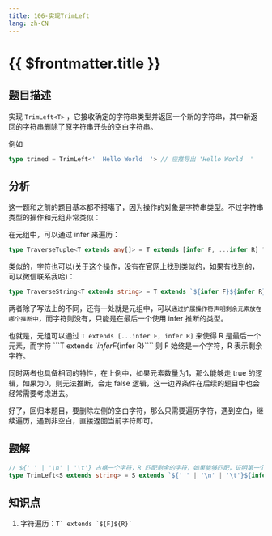 ```yaml
---
title: 106-实现TrimLeft
lang: zh-CN
---
```


# {{ $frontmatter.title }}

## 题目描述

实现 `TrimLeft<T>` ，它接收确定的字符串类型并返回一个新的字符串，其中新返回的字符串删除了原字符串开头的空白字符串。

例如

```ts
type trimed = TrimLeft<'  Hello World  '> // 应推导出 'Hello World  '
```

## 分析

这一题和之前的题目基本都不搭噶了，因为操作的对象是字符串类型。不过字符串类型的操作和元组非常类似：

在元组中，可以通过 infer 来遍历：

```ts
type TraverseTuple<T extends any[]> = T extends [infer F, ...infer R] ? [F, ...TraverseTuple<R>] : [];
```

类似的，字符也可以(关于这个操作，没有在官网上找到类似的，如果有找到的，可以微信联系我哈)：

```ts
type TraverseString<T extends string> = T extends `${infer F}${infer R}` ? `${F}${TraverseString<R>}` : '';
```

两者除了写法上的不同，还有一处就是元组中，可以`通过扩展操作符声明剩余元素放在哪个推断中`，而字符则没有，只能是在最后一个使用 infer 推断的类型。

也就是，元组可以通过 `T extends [...infer F, infer R]` 来使得 R 是最后一个元素，而字符 ```T extends `${infer F}${infer R}```` 则 F 始终是一个字符，R 表示剩余字符。

同时两者也具备相同的特性，在上例中，如果元素数量为1，那么能够走 true 的逻辑，如果为0，则无法推断，会走 false 逻辑，这一边界条件在后续的题目中也会经常需要考虑进去。

好了，回归本题目，要删除左侧的空白字符，那么只需要遍历字符，遇到空白，继续遍历，遇到非空白，直接返回当前字符即可。


## 题解

```ts
// ${' ' | '\n' | '\t'} 占据一个字符，R 匹配剩余的字符，如果能够匹配，证明第一个字符就是空白字符，此时需要继续处理剩余字符 R，否则返回当前字符 S
type TrimLeft<S extends string> = S extends `${' ' | '\n' | '\t'}${infer R}` ? TrimLeft<R> : S;
```

## 知识点

1. 字符遍历：``` T` extends `${F}${R}` ```